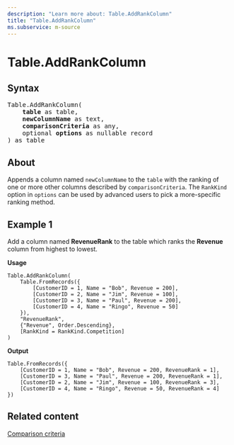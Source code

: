 ```yaml
---
description: "Learn more about: Table.AddRankColumn"
title: "Table.AddRankColumn"
ms.subservice: m-source
---
```

# Table.AddRankColumn

## Syntax

<pre>
Table.AddRankColumn(
    <b>table</b> as table,
    <b>newColumnName</b> as text,
    <b>comparisonCriteria</b> as any,
    optional <b>options</b> as nullable record
) as table
</pre>
  
## About

Appends a column named `newColumnName` to the `table` with the ranking of one or more other columns described by `comparisonCriteria`. The `RankKind` option in `options` can be used by advanced users to pick a more-specific ranking method.

## Example 1

Add a column named **RevenueRank** to the table which ranks the **Revenue** column from highest to lowest.

**Usage**

```powerquery-m
Table.AddRankColumn(
    Table.FromRecords({
        [CustomerID = 1, Name = "Bob", Revenue = 200],
        [CustomerID = 2, Name = "Jim", Revenue = 100],
        [CustomerID = 3, Name = "Paul", Revenue = 200],
        [CustomerID = 4, Name = "Ringo", Revenue = 50]
    }),
    "RevenueRank",
    {"Revenue", Order.Descending},
    [RankKind = RankKind.Competition]
)
```

**Output**

```powerquery-m
Table.FromRecords({
    [CustomerID = 1, Name = "Bob", Revenue = 200, RevenueRank = 1],
    [CustomerID = 3, Name = "Paul", Revenue = 200, RevenueRank = 1],
    [CustomerID = 2, Name = "Jim", Revenue = 100, RevenueRank = 3],
    [CustomerID = 4, Name = "Ringo", Revenue = 50, RevenueRank = 4]
})
```

## Related content

[Comparison criteria](table-functions.md#comparison-criteria)
